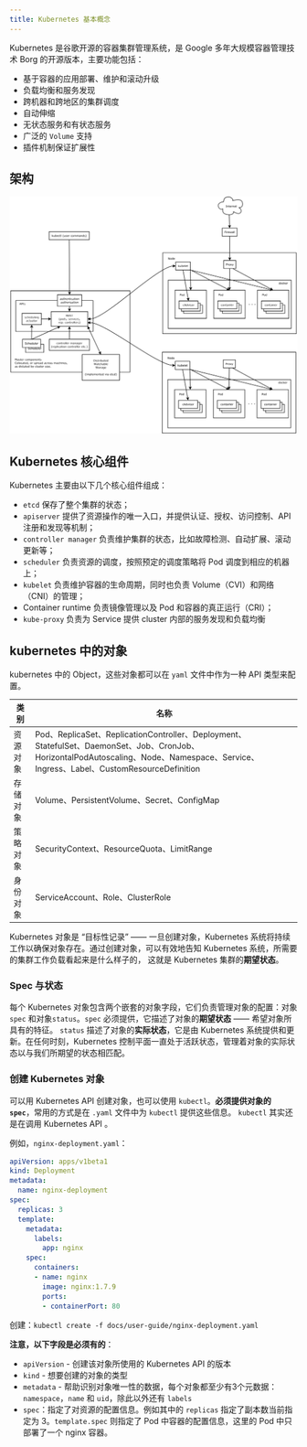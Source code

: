 ```yaml
---
title: Kubernetes 基本概念
---
```


Kubernetes 是谷歌开源的容器集群管理系统，是 Google 多年大规模容器管理技术 Borg 的开源版本，主要功能包括：

- 基于容器的应用部署、维护和滚动升级
- 负载均衡和服务发现
- 跨机器和跨地区的集群调度
- 自动伸缩
- 无状态服务和有状态服务
- 广泛的 `Volume` 支持
- 插件机制保证扩展性

## 架构

![](./imgs/architecture.png)

## Kubernetes 核心组件

Kubernetes 主要由以下几个核心组件组成：

- `etcd` 保存了整个集群的状态；
- `apiserver` 提供了资源操作的唯一入口，并提供认证、授权、访问控制、API 注册和发现等机制；
- `controller manager` 负责维护集群的状态，比如故障检测、自动扩展、滚动更新等；
- `scheduler` 负责资源的调度，按照预定的调度策略将 Pod 调度到相应的机器上；
- `kubelet` 负责维护容器的生命周期，同时也负责 Volume（CVI）和网络（CNI）的管理；
- Container runtime 负责镜像管理以及 Pod 和容器的真正运行（CRI）；
- `kube-proxy` 负责为 Service 提供 cluster 内部的服务发现和负载均衡

## kubernetes 中的对象

kubernetes 中的 Object，这些对象都可以在 `yaml` 文件中作为一种 API 类型来配置。

| 类别 | 名称 |
| ------ | ------- |
| 资源对象 | Pod、ReplicaSet、ReplicationController、Deployment、StatefulSet、DaemonSet、Job、CronJob、HorizontalPodAutoscaling、Node、Namespace、Service、Ingress、Label、CustomResourceDefinition |
| 存储对象 | Volume、PersistentVolume、Secret、ConfigMap |
| 策略对象 | SecurityContext、ResourceQuota、LimitRange |
| 身份对象 | ServiceAccount、Role、ClusterRole |

Kubernetes 对象是 “目标性记录” —— 一旦创建对象，Kubernetes 系统将持续工作以确保对象存在。通过创建对象，可以有效地告知 Kubernetes 系统，所需要的集群工作负载看起来是什么样子的，
这就是 Kubernetes 集群的**期望状态**。

### Spec 与状态

每个 Kubernetes 对象包含两个嵌套的对象字段，它们负责管理对象的配置：对象 `spec` 和对象`status`。`spec` 必须提供，它描述了对象的**期望状态** —— 希望对象所具有的特征。
`status` 描述了对象的**实际状态**，它是由 Kubernetes 系统提供和更新。在任何时刻，Kubernetes 控制平面一直处于活跃状态，管理着对象的实际状态以与我们所期望的状态相匹配。

### 创建 Kubernetes 对象

可以用 Kubernetes API 创建对象，也可以使用 `kubectl`。**必须提供对象的 `spec`**，常用的方式是在 `.yaml` 文件中为 `kubectl` 提供这些信息。
`kubectl` 其实还是在调用 Kubernetes API 。

例如，`nginx-deployment.yaml`：

```yml
apiVersion: apps/v1beta1
kind: Deployment
metadata:
  name: nginx-deployment
spec:
  replicas: 3
  template:
    metadata:
      labels:
        app: nginx
    spec:
      containers:
      - name: nginx
        image: nginx:1.7.9
        ports:
        - containerPort: 80
```

创建：`kubectl create -f docs/user-guide/nginx-deployment.yaml`

**注意，以下字段是必须有的**：

- `apiVersion` - 创建该对象所使用的 Kubernetes API 的版本
- `kind` - 想要创建的对象的类型
- `metadata` - 帮助识别对象唯一性的数据，每个对象都至少有3个元数据：`namespace`，`name` 和 `uid`，除此以外还有 `labels`
- `spec`：指定了对资源的配置信息。例如其中的 `replicas` 指定了副本数当前指定为 3。`template.spec` 则指定了 Pod 中容器的配置信息，这里的 Pod 中只部署了一个 nginx 容器。
